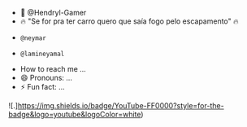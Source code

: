 - 👋 @Hendryl-Gamer
- 🔥 "Se for pra ter carro quero que saía fogo pelo escapamento" 🔥
-     @neymar
-     @lamineyamal
-  How to reach me ...
- 😄 Pronouns: ...
- ⚡ Fun fact: ...

![.]https://img.shields.io/badge/YouTube-FF0000?style=for-the-badge&logo=youtube&logoColor=white)

